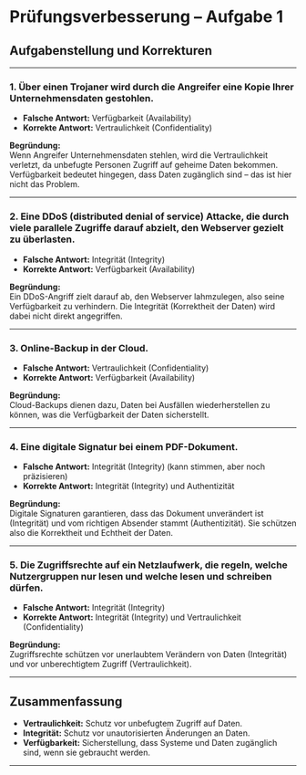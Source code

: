 # Prüfungsverbesserung – Aufgabe 1

## Aufgabenstellung und Korrekturen

---

### 1. Über einen Trojaner wird durch die Angreifer eine Kopie Ihrer Unternehmensdaten gestohlen.

- **Falsche Antwort:** Verfügbarkeit (Availability)  
- **Korrekte Antwort:** Vertraulichkeit (Confidentiality)  

**Begründung:**  
Wenn Angreifer Unternehmensdaten stehlen, wird die Vertraulichkeit verletzt, da unbefugte Personen Zugriff auf geheime Daten bekommen. Verfügbarkeit bedeutet hingegen, dass Daten zugänglich sind – das ist hier nicht das Problem.

---

### 2. Eine DDoS (distributed denial of service) Attacke, die durch viele parallele Zugriffe darauf abzielt, den Webserver gezielt zu überlasten.

- **Falsche Antwort:** Integrität (Integrity)  
- **Korrekte Antwort:** Verfügbarkeit (Availability)  

**Begründung:**  
Ein DDoS-Angriff zielt darauf ab, den Webserver lahmzulegen, also seine Verfügbarkeit zu verhindern. Die Integrität (Korrektheit der Daten) wird dabei nicht direkt angegriffen.

---

### 3. Online-Backup in der Cloud.

- **Falsche Antwort:** Vertraulichkeit (Confidentiality)  
- **Korrekte Antwort:** Verfügbarkeit (Availability)  

**Begründung:**  
Cloud-Backups dienen dazu, Daten bei Ausfällen wiederherstellen zu können, was die Verfügbarkeit der Daten sicherstellt.

---

### 4. Eine digitale Signatur bei einem PDF-Dokument.

- **Falsche Antwort:** Integrität (Integrity) (kann stimmen, aber noch präzisieren)  
- **Korrekte Antwort:** Integrität (Integrity) und Authentizität  

**Begründung:**  
Digitale Signaturen garantieren, dass das Dokument unverändert ist (Integrität) und vom richtigen Absender stammt (Authentizität). Sie schützen also die Korrektheit und Echtheit der Daten.

---

### 5. Die Zugriffsrechte auf ein Netzlaufwerk, die regeln, welche Nutzergruppen nur lesen und welche lesen und schreiben dürfen.

- **Falsche Antwort:** Integrität (Integrity)  
- **Korrekte Antwort:** Integrität (Integrity) und Vertraulichkeit (Confidentiality)  

**Begründung:**  
Zugriffsrechte schützen vor unerlaubtem Verändern von Daten (Integrität) und vor unberechtigtem Zugriff (Vertraulichkeit).

---

## Zusammenfassung

- **Vertraulichkeit:** Schutz vor unbefugtem Zugriff auf Daten.  
- **Integrität:** Schutz vor unautorisierten Änderungen an Daten.  
- **Verfügbarkeit:** Sicherstellung, dass Systeme und Daten zugänglich sind, wenn sie gebraucht werden.

---
